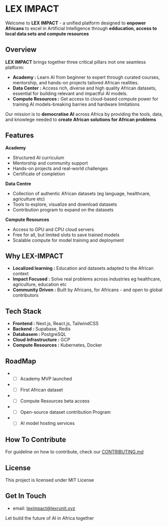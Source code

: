 # LEX IMPACT

Welcome to **LEX IMPACT** - a unified platform designed to **enpower Africans** to excel in Artificial Intelligence through **edducation, access to local data sets and compute resources**

## Overview
**LEX IMPACT** brings together three critical pillars inot one seamless platform:

- **Academy :** Learn AI from beginner to expert through curated courses, mentorship, and hands-on projects tailored African realities.
- **Data Center :** Access rich, diverse and high quality African datasets, essential for building relevant and impactful AI models.
- **Compute Resources :** Get access to cloud-based compute power for training AI models-breaking barries and hardware limitations

Our mission is to **democratise AI** across Africa by providing the tools, data, and knowlege needed to **create African solutions for African problems**

## Features
**Academy**
- Structured AI curriculum
- Mentorship and community support
- Hands-on projects and real-world challenges
- Certificate of completion

**Data Centre**
- Collection of authentic African datasets (eg language, healthcare, agriculture etc)
- Tools to explore, visualize and download datasets
- Contribution program to expand on the datasets

**Compute Resources**
- Access to GPU and CPU cloud servers
- Free for all, but limited slots to save trained models
- Scalable compute for model training and deployment

## Why LEX-IMPACT
- **Localized learning :** Education and datasets adapted to the African context 
- **Impact Focused :** Solve real problems across industries eg healthcare, agriculture, education etc
- **Community Driven :** Built by Africans, for Africans - and open to global contributors 

## Tech Stack 
- **Frontend :** Next.js, React.js, TailwindCSS
- **Backend :** Supabase, Redis
- **Databasem :** PostgreSQL
- **Cloud Infrastructure :** GCP 
- **Compute Resources :** Kubernetes, Docker 

## RoadMap
- - [ ] Academy MVP launched
- - [ ] First African dataset
- - [ ] Compute Resources beta access
- - [ ] Open-source dataset contribution Program
- - [ ] AI model hosting services

## How To Contribute

For guideline on how to contribute, check our [CONTRIBUTING.md](CONTRIBUTING.md)

## License
This project is licensed under MIT License

## Get In Touch
- email: leximpact@lexrunit.xyz

Let build the future of AI in Africa together